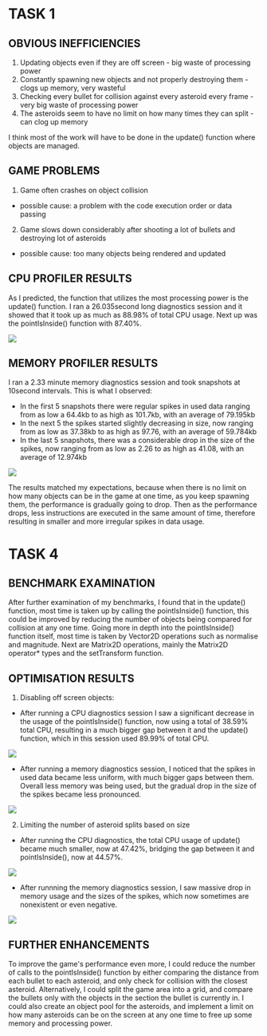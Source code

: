 # TASK 1

## OBVIOUS INEFFICIENCIES
1. Updating objects even if they are off screen - big waste of processing power
2. Constantly spawning new objects and not properly destroying them - clogs up memory, very wasteful
3. Checking every bullet for collision against every asteroid every frame - very big waste of processing power
4. The asteroids seem to have no limit on how many times they can split - can clog up memory

I think most of the work will have to be done in the update() function where objects are managed.

## GAME PROBLEMS
1. Game often crashes on object collision 
- possible cause: a problem with the code execution order or data passing
2. Game slows down considerably after shooting a lot of bullets and destroying  lot of asteroids
- possible cause: too many objects being rendered and updated

## CPU PROFILER RESULTS
As I predicted, the function that utilizes the most processing power is the update() function.
I ran a 26.035second long diagnostics session and it showed that it took up as much as 88.98% of total CPU usage.
Next up was the pointIsInside() function with 87.40%.

![](https://github.com/JoachimRayski/comp270-worksheet-D/blob/master/CPUdiagsesh.jpg)

## MEMORY PROFILER RESULTS
I ran a 2.33 minute memory diagnostics session and took snapshots at 10second intervals.
This is what I observed:
- In the first 5 snapshots there were  regular spikes in used data ranging from as low a 64.4kb to as high as 101.7kb, with an average of 79.195kb
- In the next 5 the spikes started slightly decreasing in size, now ranging from as low as 37.38kb to as high as 97.76, with an average of 59.784kb
- In the last 5 snapshots, there was a considerable drop in the size of the spikes, now ranging from as low as 2.26 to as high as 41.08, with an average of 12.974kb

![](https://github.com/JoachimRayski/comp270-worksheet-D/blob/master/MEMdiagsesh.jpg)

The results matched my expectations, because when there is no limit on how many objects can be in the game at one time, as you keep spawning them, the performance is gradually going to drop.
Then as the performance drops, less instructions are executed in the same amount of time, therefore resulting in smaller and more irregular spikes in data usage.

# TASK 4

## BENCHMARK EXAMINATION
After further examination of my benchmarks, I found that in the update() function, most time is taken up by calling the pointIsInside() function,
this could be improved by reducing the number of objects being compared for collision at any one time.
Going more in depth into the pointIsInside() function itself, most time is taken by Vector2D operations such as normalise and magnitude.
Next are Matrix2D operations, mainly the Matrix2D operator* types and the setTransform function. 

## OPTIMISATION RESULTS
1. Disabling off screen objects:
- After running a CPU diagnostics session I saw a significant decrease in the usage of the pointIsInside() function, now using a total of 38.59% total CPU, resulting
in a much bigger gap between it and the update() function, which in this session used 89.99% of total CPU.

![](https://github.com/JoachimRayski/comp270-worksheet-D/blob/master/CPUdiagsesh2.jpg)

- After running a memory diagnostics session, I noticed that the spikes in used data became less uniform, with much bigger gaps between them. Overall less memory was being used, but the
gradual drop in the size of the spikes became less pronounced.

![](https://github.com/JoachimRayski/comp270-worksheet-D/blob/master/MEMdiagsesh2.jpg)

2. Limiting the number of asteroid splits based on size
- After running the CPU diagnostics, the total CPU usage of update() became much smaller, now at 47.42%, bridging the gap between it and pointIsInside(), now at 44.57%.

![](https://github.com/JoachimRayski/comp270-worksheet-D/blob/master/CPUdiagsesh3.jpg)

- After runnning the memory diagnostics session, I saw  massive drop in memory usage and the sizes of the spikes, which now sometimes are nonexistent or even negative.

![](https://github.com/JoachimRayski/comp270-worksheet-D/blob/master/MEMdiagsesh3.jpg)

## FURTHER ENHANCEMENTS
To improve the game's performance even more, I could reduce the number of calls to the pointIsInside() function by either comparing the distance from each bullet to each asteroid,
and only check for collision with the closest asteroid. Alternatively, I could split the game area into a grid, and compare the bullets only with the objects in the section the bullet is currently in.
I could also create an object pool for the asteroids, and implement a limit on how many asteroids can be on the screen at any one time to free up some memory and processing power.
